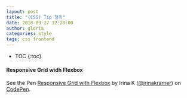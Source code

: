```yaml
---
layout: post
title: "(CSS) Tip 정리"
date: 2018-03-27 12:28:00
author: gloria
categories: style
tags: css frontend
---
```


* TOC
{:toc}

#### Responsive Grid widh Flexbox
<p data-height="265" data-theme-id="0" data-slug-hash="jcLlp" data-default-tab="html,result" data-user="irinakramer" data-embed-version="2" data-pen-title="Responsive Grid with Flexbox" class="codepen">See the Pen <a href="https://codepen.io/irinakramer/pen/jcLlp/">Responsive Grid with Flexbox</a> by Irina K (<a href="https://codepen.io/irinakramer">@irinakramer</a>) on <a href="https://codepen.io">CodePen</a>.</p>
<script async src="https://static.codepen.io/assets/embed/ei.js"></script>
